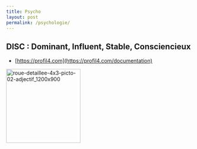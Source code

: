 ```yaml
---
title: Psycho
layout: post
permalink: /psychologie/
---
```


DISC : Dominant, Influent, Stable, Consciencieux
---
* [https://profil4.com](https://profil4.com/documentation)
<img alt="roue-detaillee-4x3-picto-02-adjectif_1200x900" src="https://github.com/cylmat/cylmat.github.io/assets/47034111/37362ef8-204c-4b25-910d-7dc2e487f1a3" width=200 height=200 />
